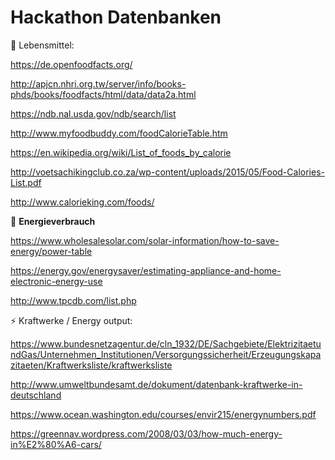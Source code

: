 # Hackathon Datenbanken

:beer: Lebensmittel:

https://de.openfoodfacts.org/

http://apjcn.nhri.org.tw/server/info/books-phds/books/foodfacts/html/data/data2a.html

https://ndb.nal.usda.gov/ndb/search/list

http://www.myfoodbuddy.com/foodCalorieTable.htm

https://en.wikipedia.org/wiki/List_of_foods_by_calorie

http://voetsachikingclub.co.za/wp-content/uploads/2015/05/Food-Calories-List.pdf

http://www.calorieking.com/foods/

:electric_plug: **Energieverbrauch**

https://www.wholesalesolar.com/solar-information/how-to-save-energy/power-table

https://energy.gov/energysaver/estimating-appliance-and-home-electronic-energy-use

http://www.tpcdb.com/list.php

:zap: Kraftwerke / Energy output:

https://www.bundesnetzagentur.de/cln_1932/DE/Sachgebiete/ElektrizitaetundGas/Unternehmen_Institutionen/Versorgungssicherheit/Erzeugungskapazitaeten/Kraftwerksliste/kraftwerksliste

http://www.umweltbundesamt.de/dokument/datenbank-kraftwerke-in-deutschland

https://www.ocean.washington.edu/courses/envir215/energynumbers.pdf

https://greennav.wordpress.com/2008/03/03/how-much-energy-in%E2%80%A6-cars/
